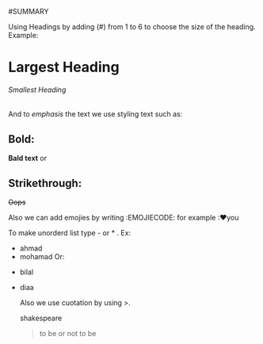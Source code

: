 #SUMMARY

Using Headings by adding (#) from 1 to 6 to choose the size of the heading.
Example:
# Largest Heading
###### Smallest Heading

And to *emphasis* the text we use styling text such as:
 ## Bold: 
**Bald text** or 
 ## Strikethrough:
~~Oops~~

Also we can add emojies by writing :EMOJIECODE:
for example :❤you

To make unorderd list type - or * .
Ex: 
- ahmad
- mohamad
Or: 
* bilal
* diaa

  Also we use cuotation by using >.
  
  shakespeare
  > to be or not to be

